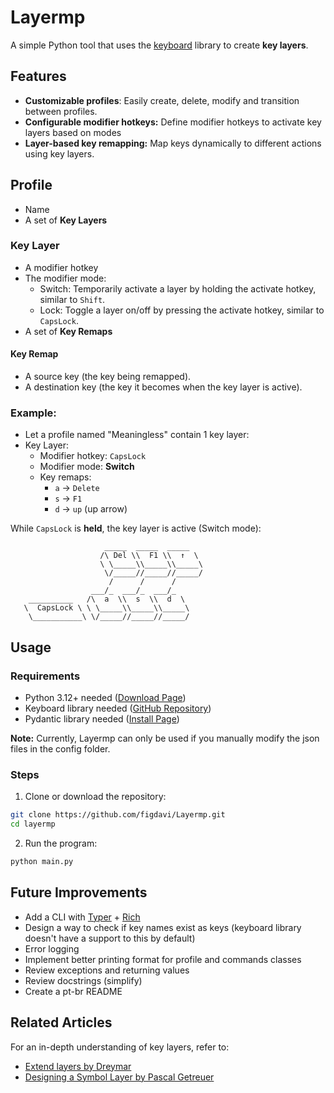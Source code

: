 # Layermp
A simple Python tool that uses the [keyboard](https://github.com/boppreh/keyboard/) library to create **key layers**.

## Features
- **Customizable profiles**: Easily create, delete, modify and transition between profiles.
- **Configurable modifier hotkeys:** Define modifier hotkeys to activate key layers based on modes
- **Layer-based key remapping:** Map keys dynamically to different actions using key layers.

## Profile
- Name
- A set of **Key Layers**

### Key Layer
- A modifier hotkey
- The modifier mode:
    - Switch: Temporarily activate a layer by holding the activate hotkey, similar to `Shift`.
    - Lock: Toggle a layer on/off by pressing the activate hotkey, similar to `CapsLock`.
- A set of **Key Remaps**

#### Key Remap
- A source key (the key being remapped).
- A destination key (the key it becomes when the key layer is active).

### Example:

- Let a profile named "Meaningless" contain 1 key layer:
- Key Layer:
    - Modifier hotkey: `CapsLock`
    - Modifier mode: **Switch**
    - Key remaps: 
        - `a` -> `Delete` <br/>
        - `s` -> `F1`
        - `d` -> `up` (up arrow)

While `CapsLock` is **held**, the key layer is active (Switch mode):
```
                     _____  _____  _____ 
                    /\ Del \\  F1 \\  ↑  \ 
                    \ \_____\\_____\\_____\
                     \/_____//_____//_____/
                      /      /      / 
                  ___/_  ___/_  ___/_   
    __________   /\  a  \\  s  \\  d  \     
   \  CapsLock \ \ \_____\\_____\\_____\    
    \___________\ \/_____//_____//_____/  
```

## Usage

### Requirements 
- Python 3.12+ needed ([Download Page](https://www.python.org/downloads/))
- Keyboard library needed ([GitHub Repository](https://github.com/boppreh/keyboard/?tab=readme-ov-file#usage))
- Pydantic library needed ([Install Page](https://docs.pydantic.dev/latest/install/))


**Note:** Currently, Layermp can only be used if you manually modify the json files in the config folder.

### Steps
1. Clone or download the repository:
```bash
git clone https://github.com/figdavi/Layermp.git
cd layermp
```

2. Run the program:
```bash
python main.py
```

## Future Improvements
- Add a CLI with [Typer](https://github.com/fastapi/typer) + [Rich](https://github.com/Textualize/rich)
- Design a way to check if key names exist as keys (keyboard library doesn't have a support to this by default)
- Error logging
- Implement better printing format for profile and commands classes
- Review exceptions and returning values
- Review docstrings (simplify)
- Create a pt-br README

## Related Articles
For an in-depth understanding of key layers, refer to:
- [Extend layers by Dreymar](https://dreymar.colemak.org/layers-extend.html)
- [Designing a Symbol Layer by Pascal Getreuer](https://getreuer.info/posts/keyboards/symbol-layer/index.html)
